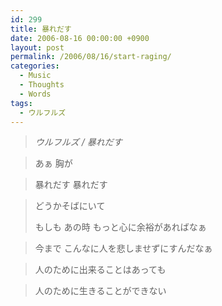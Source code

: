 ```yaml
---
id: 299
title: 暴れだす
date: 2006-08-16 00:00:00 +0900
layout: post
permalink: /2006/08/16/start-raging/
categories:
  - Music
  - Thoughts
  - Words
tags:
  - ウルフルズ
---
```

> <cite>ウルフルズ / 暴れだす</cite>
  
> あぁ 胸が
  
> 暴れだす 暴れだす
  
> どうかそばにいて
> 
> もしも あの時 もっと心に余裕があればなぁ
  
> 今まで こんなに人を悲しませずにすんだなぁ
  
> 人のために出来ることはあっても
  
> 人のために生きることができない
